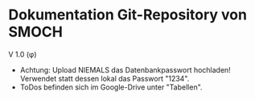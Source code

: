 Dokumentation Git-Repository von SMOCH
======================================
V 1.0 (φ)


* Achtung: Upload NIEMALS das Datenbankpasswort hochladen!
         Verwendet statt dessen lokal das Passwort "1234".
* ToDos befinden sich im Google-Drive unter "Tabellen".
